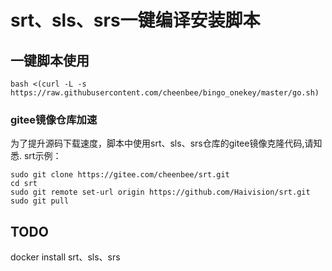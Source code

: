 # srt、sls、srs一键编译安装脚本
## 一键脚本使用

```
bash <(curl -L -s https://raw.githubusercontent.com/cheenbee/bingo_onekey/master/go.sh)
```

### gitee镜像仓库加速
为了提升源码下载速度，脚本中使用srt、sls、srs仓库的gitee镜像克隆代码,请知悉.
srt示例：

```
sudo git clone https://gitee.com/cheenbee/srt.git
cd srt
sudo git remote set-url origin https://github.com/Haivision/srt.git
sudo git pull
```


## TODO
docker install srt、sls、srs